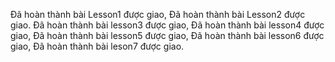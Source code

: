 Đã hoàn thành bài Lesson1 được giao,
Đã hoàn thành bài Lesson2 được giao.
Đã hoàn thành bài lesson3 được giao,
Đã hoàn thành bài lesson4 được giao,
Đã hoàn thành bài lesson5 được giao,
Đã hoàn thành bài lesson6 được giao,
Đã hoàn thành bài leson7 được giao.
